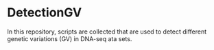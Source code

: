 # DetectionGV
In this repository, scripts are collected that are used to detect different genetic variations (GV) in DNA-seq ata sets.  
